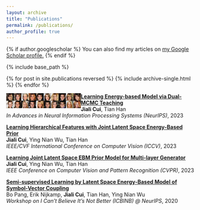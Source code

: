 ```yaml
---
layout: archive
title: "Publications"
permalink: /publications/
author_profile: true
---
```


{% if author.googlescholar %}
  You can also find my articles on <u><a href="{{author.googlescholar}}">my Google Scholar profile</a>.</u>
{% endif %}

{% include base_path %}

{% for post in site.publications reversed %}
  {% include archive-single.html %}
{% endfor %}

<img align="left" width="200" src="/images/syn_celeba256_supp.png" />

[**Learning Energy-based Model via Dual-MCMC Teaching**](https://jcui1224.github.io/dual-MCMC-proj/)
<br>
**Jiali Cui**, Tian Han <br> 
*In Advances in Neural Information Processing Systems (NeurIPS)*, 2023

[**Learning Hierarchical Features with Joint Latent Space Energy-Based Prior**](https://jcui1224.github.io/hierarchical-representation-ebm-proj/)
<br>
**Jiali Cui**, Ying Nian Wu, Tian Han <br> 
*IEEE/CVF International Conference on Computer Vision (ICCV)*, 2023

[**Learning Joint Latent Space EBM Prior Model for Multi-layer Generator**](https://jcui1224.github.io/hierarchical-joint-ebm-proj/)
<br>
**Jiali Cui**, Ying Nian Wu, Tian Han <br> 
*IEEE Conference on Computer Vision and Pattern Recognition (CVPR)*, 2023

[**Semi-supervised Learning by Latent Space Energy-Based Model of Symbol-Vector Coupling**](https://arxiv.org/pdf/2010.09359.pdf)
<br>
Bo Pang, Erik Nijkamp, **Jiali Cui**, Tian Han, Ying Nian Wu <br> 
*Workshop on I Can’t Believe It’s Not Better (ICBINB) @ NeurIPS*, 2020
